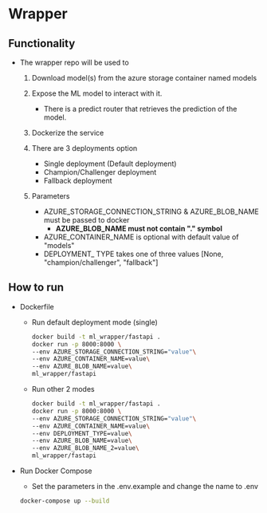 # Wrapper

## Functionality

- The wrapper repo will be used to

  1. Download model(s) from the azure storage container named models
  2. Expose the ML model to interact with it.
     - There is a predict router that retrieves the prediction of the model.
  3. Dockerize the service
  4. There are 3 deployments option
     - Single deployment (Default deployment)
     - Champion/Challenger deployment
     - Fallback deployment
  5. Parameters

     - AZURE_STORAGE_CONNECTION_STRING & AZURE_BLOB_NAME must be passed to docker
       - **AZURE_BLOB_NAME must not contain "." symbol**
     - AZURE_CONTAINER_NAME is optional with default value of "models"
     - DEPLOYMENT_ TYPE takes one of three values [None, "champion/challenger", "fallback"]


## How to run

- Dockerfile

  - Run default deployment mode (single)
    ```bash
    docker build -t ml_wrapper/fastapi .
    docker run -p 8000:8000 \
    --env AZURE_STORAGE_CONNECTION_STRING="value"\
    --env AZURE_CONTAINER_NAME=value\
    --env AZURE_BLOB_NAME=value\
    ml_wrapper/fastapi
    ```

  - Run other 2 modes
    ```bash
    docker build -t ml_wrapper/fastapi .
    docker run -p 8000:8000 \
    --env AZURE_STORAGE_CONNECTION_STRING="value"\
    --env AZURE_CONTAINER_NAME=value\
    --env DEPLOYMENT_TYPE=value\
    --env AZURE_BLOB_NAME=value\
    --env AZURE_BLOB_NAME_2=value\
    ml_wrapper/fastapi
    ```


- Run Docker Compose
  - Set the parameters in the .env.example and change the name to .env

  ```bash
  docker-compose up --build
  ```
